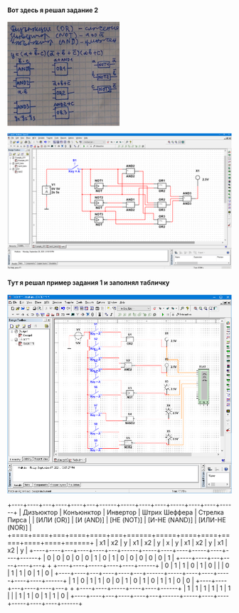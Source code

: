 #### Вот здесь я решал задание 2 
<img src="screenshots/IMG_20210921_030709_1.jpg" width="50%">

![2](screenshots/2021-09-21_025102.png)

#### Тут я решал пример задания 1 и заполнял табличку
![3](screenshots/2021-09-17_222337.png)

+----+----+---+----+----+---+------+-----+----+----+-----+----+----+------+
| Дизъюктор   | Конъюнктор  | Инвертор   | Штрих Шеффера | Стрелка Пирса  |
| [ИЛИ (OR)]  | [И (AND)]   | [НЕ (NOT)] | [И-НЕ (NAND)] | [ИЛИ-НЕ (NOR)] |
+====+====+===+====+====+===+======+=====+====+====+=====+====+====+======+
| x1 | x2 | y | x1 | x2 | y | x    | y   | x1 | x2 | y   | x1 | x2 | y    |
+----+----+---+----+----+---+------+-----+----+----+-----+----+----+------+
| 0  |  0 | 0 |  0 |  0 | 1 | 0    | 1   | 0  | 0  | 0   | 0  | 0  | 1    |
+----+----+---+----+----+---+      +     +----+----+-----+----+----+------+
| 0  |  1 | 1 |  0 |  1 | 0 |      |     | 0  | 1  | 1   | 0  | 1  | 0    |
+----+----+---+----+----+---+------+-----+----+----+-----+----+----+------+
| 1  | 0  | 1 |  1 |  0 | 0 | 1    | 0   | 1  | 0  | 1   | 1  | 0  | 0    |
+----+----+---+----+----+---+      +     +----+----+-----+----+----+------+
| 1  |  1 | 1 |  1 |  1 | 1 |      |     | 1  | 1  | 0   | 1  | 1  | 0    |
+----+----+---+----+----+---+------+-----+----+----+-----+----+----+------+

